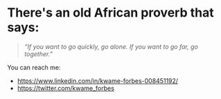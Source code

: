 

<!--
**KwameForbes/KwameForbes** is a ✨ _special_ ✨ repository because its `README.md` (this file) appears on your GitHub profile.

Here are some ideas to get you started:

- 🔭 I’m currently working on ...
- 🌱 I’m currently learning ...
- 👯 I’m looking to collaborate on ...
- 🤔 I’m looking for help with ...
- 💬 Ask me about ...
- 📫 How to reach me: ...
- 😄 Pronouns: ...
- ⚡ Fun fact: ...
-->

# **There's an old African proverb that says:**
>*“If you want to go quickly, go alone.
>If you want to go far, go together.”*

You can reach me:
* https://www.linkedin.com/in/kwame-forbes-008451192/
* https://twitter.com/kwame_forbes

